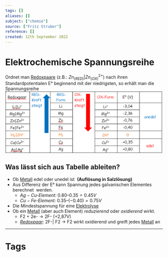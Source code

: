 ```yaml
---
tags: []
aliases: []
subject: ["chemie"]
source: ["Fritz Struber"]
reference: []
created: 12th September 2022
---
```


# Elektrochemische Spannungsreihe
Ordnet man [Redoxpaare](chemie/Oxidation%20und%20Reduktion.md) (z.B.: $Zn_{(RED)}|Zn^{2+}_{(OX)}$) nach ihren Standardpotentialen E° beginnend mit der niedrigsten, so erhält man die Spannungsreihe
![800](chemie/assets/redoxpaare.png)

## Was lässt sich aus Tabelle ableiten? 
-  Ob [Metall](chemie/Metallbindung.md) edel oder unedel ist  **(Auflösung in Salzlösung)** 
-  Aus Differenz der E° kann Spannung jedes galvanischen Elementes berechnet  werden.
	- *$Ag-Cu$-Element:* $0.80 – 0.35 = 0.45V$
	- *$Cu-Fe$-Element:* $0.35 – (-0.40) = 0.75V$
-  Die Mindestspannung für eine [Elektrolyse](chemie/Elektrochemie.md) 
-  Ob ein [Metall](chemie/Metallbindung.md) (aber auch Element) *reduzierend* oder *oxidierend* wirkt.
	- F2 + 2e- → 2F- (+2,87V)
	- *[Redoxpaar](chemie/Oxidation%20und%20Reduktion.md):* 2F-| F2 → F2 wirkt oxidierend und greift jedes [Metall](chemie/Metallbindung.md) an



---
# Tags